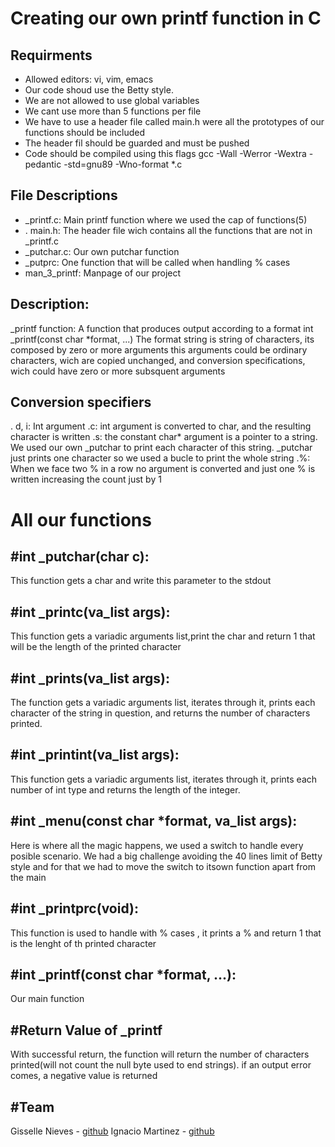 <h1>Creating our own printf function in C</h1>

<h2>Requirments</h2>

<ul>
<li> Allowed editors: vi, vim, emacs</li>
<li> Our code shoud use the Betty style.</li>
<li> We are not allowed to use global variables</li>
<li> We cant use more than 5 functions per file</li>
<li> We have to use a header file called main.h were all the prototypes of our functions should be included</li>
<li> The header fil should be guarded and must be pushed</li>
<li> Code should be compiled using this flags gcc -Wall -Werror -Wextra -pedantic -std=gnu89 -Wno-format *.c</li>
</ul>
<h2>File Descriptions</h2>

<ul>
<li> _printf.c: Main printf function where we used the cap of functions(5)</li>
<li>. main.h: The header file wich contains all the functions that are not in _printf.c</li>
<li> _putchar.c: Our own putchar function</li>
<li> _putprc: One function that will be called when handling % cases</li>
<li> man_3_printf: Manpage of our project</li>
</ul>
<h2>Description:</h2>

_printf function: A function that produces output according to a format
int _printf(const char *format, ...)
The format string is string of characters, its composed by zero or more arguments
this arguments could be ordinary characters, wich are copied unchanged, and conversion specifications, wich could have zero or more subsquent arguments

<h2>Conversion specifiers</h2>

. d, i: Int argument
.c: int argument is converted to char, and the resulting character is written
.s: the constant char* argument is a pointer to a string. We used our own _putchar to print each character of this string. _putchar just prints one character so we used a bucle to print the whole string
.%: When we face two % in a row no argument is converted and just one % is written increasing the count just by 1

<h1>All our functions</h1>

<h2>#int _putchar(char c):</h2>

This function gets a char and write this parameter to the stdout

<h2>#int _printc(va_list args):</h2>

This function gets a variadic arguments list,print the char and return 1 that will be the length of the printed character 

<h2>#int _prints(va_list args):</h2>

The function gets a variadic arguments list, iterates through it, prints each character of the string in question, and returns the number of characters printed.

<h2>#int _printint(va_list args):</h2>

This function gets a variadic arguments list, iterates through it, prints each number of int type and returns the length of the integer.

<h2>#int _menu(const char *format, va_list args):</h2>

Here is where all the magic happens, we used a switch to handle every posible scenario.
We had a big challenge avoiding the 40 lines limit of Betty style and for that we had to move the switch to itsown function apart from the main

<h2>#int _printprc(void):</h2>

This function is used to handle with % cases , it prints a % and return 1 that is the lenght of th printed character

<h2>#int _printf(const char *format, ...):</h2>

Our main function
 
<h2>#Return Value of _printf</h2>

With successful return, the function will return the number of characters printed(will not count the null byte used to end strings).
if an output error comes, a negative value is returned

<h2>#Team</h2>

Gisselle Nieves - <a href="https://github.com/Gisezegki">github</a>
Ignacio Martinez - <a href="https://github.com/nachofen">github</a>
